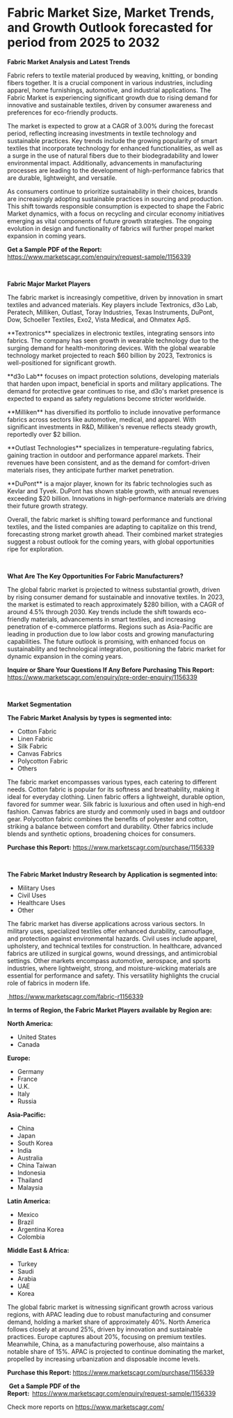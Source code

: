 <p><h1>Fabric Market Size, Market Trends, and Growth Outlook forecasted for period from 2025 to 2032</h1></p><p><strong>Fabric Market Analysis and Latest Trends</strong></p>
<p><p>Fabric refers to textile material produced by weaving, knitting, or bonding fibers together. It is a crucial component in various industries, including apparel, home furnishings, automotive, and industrial applications. The Fabric Market is experiencing significant growth due to rising demand for innovative and sustainable textiles, driven by consumer awareness and preferences for eco-friendly products.</p><p>The market is expected to grow at a CAGR of 3.00% during the forecast period, reflecting increasing investments in textile technology and sustainable practices. Key trends include the growing popularity of smart textiles that incorporate technology for enhanced functionalities, as well as a surge in the use of natural fibers due to their biodegradability and lower environmental impact. Additionally, advancements in manufacturing processes are leading to the development of high-performance fabrics that are durable, lightweight, and versatile.</p><p>As consumers continue to prioritize sustainability in their choices, brands are increasingly adopting sustainable practices in sourcing and production. This shift towards responsible consumption is expected to shape the Fabric Market dynamics, with a focus on recycling and circular economy initiatives emerging as vital components of future growth strategies. The ongoing evolution in design and functionality of fabrics will further propel market expansion in coming years.</p></p>
<p><strong>Get a Sample PDF of the Report:&nbsp;</strong> <a href="https://www.marketscagr.com/enquiry/request-sample/1156339?utm_campaign=3222&utm_medium=2&utm_source=Github&utm_content=ia&utm_term=04042025&utm_id=fabric">https://www.marketscagr.com/enquiry/request-sample/1156339</a></p>
<p>&nbsp;</p>
<p><strong>Fabric Major Market Players</strong></p>
<p><p>The fabric market is increasingly competitive, driven by innovation in smart textiles and advanced materials. Key players include Textronics, d3o Lab, Peratech, Milliken, Outlast, Toray Industries, Texas Instruments, DuPont, Dow, Schoeller Textiles, Exo2, Vista Medical, and Ohmatex ApS.</p><p>**Textronics** specializes in electronic textiles, integrating sensors into fabrics. The company has seen growth in wearable technology due to the surging demand for health-monitoring devices. With the global wearable technology market projected to reach $60 billion by 2023, Textronics is well-positioned for significant growth.</p><p>**d3o Lab** focuses on impact protection solutions, developing materials that harden upon impact, beneficial in sports and military applications. The demand for protective gear continues to rise, and d3o's market presence is expected to expand as safety regulations become stricter worldwide.</p><p>**Milliken** has diversified its portfolio to include innovative performance fabrics across sectors like automotive, medical, and apparel. With significant investments in R&D, Milliken's revenue reflects steady growth, reportedly over $2 billion. </p><p>**Outlast Technologies** specializes in temperature-regulating fabrics, gaining traction in outdoor and performance apparel markets. Their revenues have been consistent, and as the demand for comfort-driven materials rises, they anticipate further market penetration.</p><p>**DuPont** is a major player, known for its fabric technologies such as Kevlar and Tyvek. DuPont has shown stable growth, with annual revenues exceeding $20 billion. Innovations in high-performance materials are driving their future growth strategy.</p><p>Overall, the fabric market is shifting toward performance and functional textiles, and the listed companies are adapting to capitalize on this trend, forecasting strong market growth ahead. Their combined market strategies suggest a robust outlook for the coming years, with global opportunities ripe for exploration.</p></p>
<p>&nbsp;</p>
<p><strong>What Are The Key Opportunities For Fabric Manufacturers?</strong></p>
<p><p>The global fabric market is projected to witness substantial growth, driven by rising consumer demand for sustainable and innovative textiles. In 2023, the market is estimated to reach approximately $280 billion, with a CAGR of around 4.5% through 2030. Key trends include the shift towards eco-friendly materials, advancements in smart textiles, and increasing penetration of e-commerce platforms. Regions such as Asia-Pacific are leading in production due to low labor costs and growing manufacturing capabilities. The future outlook is promising, with enhanced focus on sustainability and technological integration, positioning the fabric market for dynamic expansion in the coming years.</p></p>
<p><strong>Inquire or Share Your Questions If Any Before Purchasing This Report:</strong> <a href="https://www.marketscagr.com/enquiry/pre-order-enquiry/1156339?utm_campaign=3222&utm_medium=2&utm_source=Github&utm_content=ia&utm_term=04042025&utm_id=fabric">https://www.marketscagr.com/enquiry/pre-order-enquiry/1156339</a></p>
<p>&nbsp;</p>
<p><strong>Market Segmentation</strong></p>
<p><strong>The Fabric Market Analysis by types is segmented into:</strong></p>
<p><ul><li>Cotton Fabric</li><li>Linen Fabric</li><li>Silk Fabric</li><li>Canvas Fabrics</li><li>Polycotton Fabric</li><li>Others</li></ul></p>
<p><p>The fabric market encompasses various types, each catering to different needs. Cotton fabric is popular for its softness and breathability, making it ideal for everyday clothing. Linen fabric offers a lightweight, durable option, favored for summer wear. Silk fabric is luxurious and often used in high-end fashion. Canvas fabrics are sturdy and commonly used in bags and outdoor gear. Polycotton fabric combines the benefits of polyester and cotton, striking a balance between comfort and durability. Other fabrics include blends and synthetic options, broadening choices for consumers.</p></p>
<p><strong>Purchase this Report:&nbsp;</strong><a href="https://www.marketscagr.com/purchase/1156339?utm_campaign=3222&utm_medium=2&utm_source=Github&utm_content=ia&utm_term=04042025&utm_id=fabric">https://www.marketscagr.com/purchase/1156339</a></p>
<p>&nbsp;</p>
<p><strong>The Fabric Market Industry Research by Application is segmented into:</strong></p>
<p><ul><li>Military Uses</li><li>Civil Uses</li><li>Healthcare Uses</li><li>Other</li></ul></p>
<p><p>The fabric market has diverse applications across various sectors. In military uses, specialized textiles offer enhanced durability, camouflage, and protection against environmental hazards. Civil uses include apparel, upholstery, and technical textiles for construction. In healthcare, advanced fabrics are utilized in surgical gowns, wound dressings, and antimicrobial settings. Other markets encompass automotive, aerospace, and sports industries, where lightweight, strong, and moisture-wicking materials are essential for performance and safety. This versatility highlights the crucial role of fabrics in modern life.</p></p>
<p><a href="https://www.marketscagr.com/fabric-r1156339?utm_campaign=3222&utm_medium=2&utm_source=Github&utm_content=ia&utm_term=04042025&utm_id=fabric">&nbsp;https://www.marketscagr.com/fabric-r1156339</a></p>
<p><strong>In terms of Region, the Fabric Market Players available by Region are:</strong></p>
<p>
    <p> <strong> North America: </strong>
        <ul>
            <li>United States</li>
            <li>Canada</li>
        </ul>
        </p> 
    <p> <strong> Europe: </strong>
        <ul>
            <li>Germany</li>
            <li>France</li>
            <li>U.K.</li>
            <li>Italy</li>
            <li>Russia</li>
        </ul>
        </p> 
    <p> <strong> Asia-Pacific: </strong>
        <ul>
            <li>China</li>
            <li>Japan</li>
            <li>South Korea</li>
            <li>India</li>
            <li>Australia</li>
            <li>China Taiwan</li>
            <li>Indonesia</li>
            <li>Thailand</li>
            <li>Malaysia</li>
        </ul>
        </p> 
    <p> <strong> Latin America: </strong>
        <ul>
            <li>Mexico</li>
            <li>Brazil</li>
            <li>Argentina Korea</li>
            <li>Colombia</li>
        </ul>
        </p> 
    <p> <strong> Middle East & Africa: </strong>
        <ul>
            <li>Turkey</li>
            <li>Saudi</li>
            <li>Arabia</li>
            <li>UAE</li>
            <li>Korea</li>
        </ul>
    </p>
    </p>
<p><p>The global fabric market is witnessing significant growth across various regions, with APAC leading due to robust manufacturing and consumer demand, holding a market share of approximately 40%. North America follows closely at around 25%, driven by innovation and sustainable practices. Europe captures about 20%, focusing on premium textiles. Meanwhile, China, as a manufacturing powerhouse, also maintains a notable share of 15%. APAC is projected to continue dominating the market, propelled by increasing urbanization and disposable income levels.</p></p>
<p><strong>Purchase this Report: </strong><a href="https://www.marketscagr.com/purchase/1156339?utm_campaign=3222&utm_medium=2&utm_source=Github&utm_content=ia&utm_term=04042025&utm_id=fabric">https://www.marketscagr.com/purchase/1156339</a></p>
<p>&nbsp;<strong>Get a Sample PDF of the Report:&nbsp;&nbsp;</strong><a href="https://www.marketscagr.com/enquiry/request-sample/1156339?utm_campaign=3222&utm_medium=2&utm_source=Github&utm_content=ia&utm_term=04042025&utm_id=fabric">https://www.marketscagr.com/enquiry/request-sample/1156339</a></p>
<p><strong></strong></p>
<p>Check more reports on <a href="https://www.marketscagr.com/?utm_campaign=3222&utm_medium=2&utm_source=Github&utm_content=ia&utm_term=04042025&utm_id=fabric">https://www.marketscagr.com/</a></p>